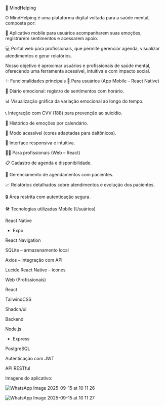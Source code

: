 🧠 MindHelping

O MindHelping é uma plataforma digital voltada para a saúde mental, composta por:

📱 Aplicativo mobile para usuários acompanharem suas emoções, registrarem sentimentos e acessarem apoio.

💻 Portal web para profissionais, que permite gerenciar agenda, visualizar atendimentos e gerar relatórios.

Nosso objetivo é aproximar usuários e profissionais de saúde mental, oferecendo uma ferramenta acessível, intuitiva e com impacto social.

✨ Funcionalidades principais
👤 Para usuários (App Mobile – React Native)

📅 Diário emocional: registro de sentimentos com horário.

📊 Visualização gráfica da variação emocional ao longo do tempo.

📞 Integração com CVV (188) para prevenção ao suicídio.

📂 Histórico de emoções por calendário.

🎨 Modo acessível (cores adaptadas para daltônicos).

📱 Interface responsiva e intuitiva.

👨‍⚕️ Para profissionais (Web – React)

📋 Cadastro de agenda e disponibilidade.

📅 Gerenciamento de agendamentos com pacientes.

📈 Relatórios detalhados sobre atendimentos e evolução dos pacientes.

🔒 Área restrita com autenticação segura.

🛠️ Tecnologias utilizadas
Mobile (Usuários)

React Native
 + Expo

React Navigation

SQLite
 – armazenamento local

Axios
 – integração com API

Lucide React Native
 – ícones

Web (Profissionais)

React

TailwindCSS

Shadcn/ui

Backend

Node.js
 + Express

PostgreSQL

Autenticação com JWT

API RESTful

Imagens do aplicativo:

![WhatsApp Image 2025-09-15 at 10 11 26](https://github.com/user-attachments/assets/c027d7aa-f762-4505-8d70-effb6d168ffd)

![WhatsApp Image 2025-09-15 at 10 11 27](https://github.com/user-attachments/assets/a2108e30-ccaf-48b7-885d-90675c6d21b1)

